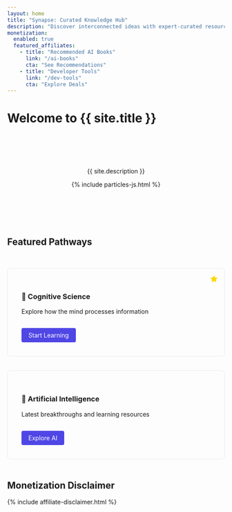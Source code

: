 ```yaml
---
layout: home
title: "Synapse: Curated Knowledge Hub"
description: "Discover interconnected ideas with expert-curated resources"
monetization:
  enabled: true
  featured_affiliates:
    - title: "Recommended AI Books"
      link: "/ai-books"
      cta: "See Recommendations"
    - title: "Developer Tools"
      link: "/dev-tools"
      cta: "Explore Deals"
---
```


# Welcome to {{ site.title }} 

<div class="hero">
  <p class="tagline">{{ site.description }}</p>
  {% include particles-js.html %}
</div>

## Featured Pathways

<div class="pathway-grid">
  <!-- Cognitive Science -->
  <div class="pathway-card">
    <h3>🧠 Cognitive Science</h3>
    <p>Explore how the mind processes information</p>
    <a href="/cognitive-science" class="btn">Start Learning</a>
    <div class="affiliate-badge" data-tooltip="Contains affiliate links">
      <svg xmlns="http://www.w3.org/2000/svg" width="16" height="16" fill="currentColor" viewBox="0 0 16 16">
        <path d="M3.612 15.443c-.386.198-.824-.149-.746-.592l.83-4.73L.173 6.765c-.329-.314-.158-.888.283-.95l4.898-.696L7.538.792c.197-.39.73-.39.927 0l2.184 4.327 4.898.696c.441.062.612.636.282.95l-3.522 3.356.83 4.73c.078.443-.36.79-.746.592L8 13.187l-4.389 2.256z"/>
      </svg>
    </div>
  </div>

  <!-- AI & ML -->
  <div class="pathway-card">
    <h3>🤖 Artificial Intelligence</h3>
    <p>Latest breakthroughs and learning resources</p>
    <a href="/artificial-intelligence" class="btn">Explore AI</a>
  </div>
</div>

## Monetization Disclaimer

{% include affiliate-disclaimer.html %}

<style>
/* Professional Homepage Styling */
.hero {
  position: relative;
  padding: 4rem 2rem;
  text-align: center;
  margin-bottom: 3rem;
}

.pathway-grid {
  display: grid;
  grid-template-columns: repeat(auto-fit, minmax(300px, 1fr));
  gap: 2rem;
  margin: 3rem 0;
}

.pathway-card {
  border: 1px solid #eaeaea;
  border-radius: 8px;
  padding: 2rem;
  position: relative;
  transition: transform 0.3s ease;
}

.pathway-card:hover {
  transform: translateY(-5px);
  box-shadow: 0 10px 20px rgba(0,0,0,0.1);
}

.affiliate-badge {
  position: absolute;
  top: 1rem;
  right: 1rem;
  color: #FFD700;
  cursor: help;
}

.btn {
  display: inline-block;
  padding: 0.5rem 1rem;
  background: #4f46e5;
  color: white;
  border-radius: 4px;
  text-decoration: none;
  margin-top: 1rem;
}
</style>